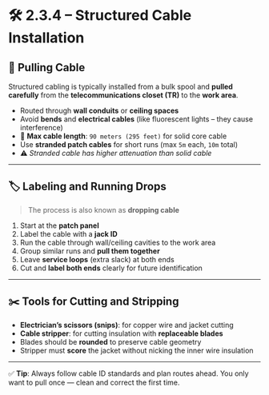 # 🛠️ 2.3.4 – Structured Cable Installation

## 🔌 Pulling Cable

Structured cabling is typically installed from a bulk spool and **pulled carefully** from the **telecommunications closet (TR)** to the **work area**.

- Routed through **wall conduits** or **ceiling spaces**
- Avoid **bends** and **electrical cables** (like fluorescent lights – they cause interference)
- 📏 **Max cable length**: `90 meters (295 feet)` for solid core cable
- Use **stranded patch cables** for short runs (max `5m` each, `10m` total)
- ⚠️ *Stranded cable has higher attenuation than solid cable*

---

## 🏷️ Labeling and Running Drops

> The process is also known as **dropping cable**

1. Start at the **patch panel**
2. Label the cable with a **jack ID**
3. Run the cable through wall/ceiling cavities to the work area
4. Group similar runs and **pull them together**
5. Leave **service loops** (extra slack) at both ends
6. Cut and **label both ends** clearly for future identification

---

## ✂️ Tools for Cutting and Stripping

- **Electrician’s scissors (snips)**: for copper wire and jacket cutting  
- **Cable stripper**: for cutting insulation with **replaceable blades**
- Blades should be **rounded** to preserve cable geometry
- Stripper must **score** the jacket without nicking the inner wire insulation

---
✅ **Tip**: Always follow cable ID standards and plan routes ahead. You only want to pull once — clean and correct the first time.
